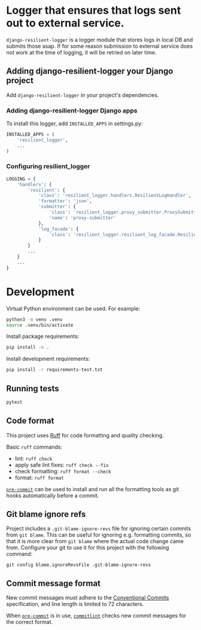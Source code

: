 # Logger that ensures that logs sent out to external service.

`django-resilient-logger` is a logger module that stores logs in local DB and submits those asap.
If for some reason submission to external service does not work at the time of logging, it will be retried on later time.

## Adding django-resilient-logger your Django project

Add `django-resilient-logger` in your project's dependencies.

### Adding django-resilient-logger Django apps

To install this logger, add `INSTALLED_APPS` in settings.py:

```python
INSTALLED_APPS = (
    'resilient_logger',
    ...
)
```

### Configuring resilient_logger
```python
LOGGING = {
    'handlers': {
        'resilient': {
            'class': 'resilient_logger.handlers.ResilientLogHandler',
            'formatter': 'json',
            'submitter': {
                'class': 'resilient_logger.proxy_submitter.ProxySubmitter',
                'name': 'proxy-submitter'
            },
            'log_facade': {
                'class': 'resilient_logger.resilient_log_facade.ResilientLogFacade',
            }
        }
        ...
    }
    ...
}
```

# Development

Virtual Python environment can be used. For example:

```bash
python3 -m venv .venv
source .venv/bin/activate
```

Install package requirements:

```bash
pip install -e .
```

Install development requirements:

```bash
pip install -r requirements-test.txt
```

## Running tests

```bash
pytest
```

## Code format

This project uses [Ruff](https://docs.astral.sh/ruff/) for code formatting and quality checking.

Basic `ruff` commands:

* lint: `ruff check`
* apply safe lint fixes: `ruff check --fix`
* check formatting: `ruff format --check`
* format: `ruff format`

[`pre-commit`](https://pre-commit.com/) can be used to install and
run all the formatting tools as git hooks automatically before a
commit.


## Git blame ignore refs

Project includes a `.git-blame-ignore-revs` file for ignoring certain commits from `git blame`.
This can be useful for ignoring e.g. formatting commits, so that it is more clear from `git blame`
where the actual code change came from. Configure your git to use it for this project with the
following command:

```shell
git config blame.ignoreRevsFile .git-blame-ignore-revs
```


## Commit message format

New commit messages must adhere to the [Conventional Commits](https://www.conventionalcommits.org/)
specification, and line length is limited to 72 characters.

When [`pre-commit`](https://pre-commit.com/) is in use, [`commitlint`](https://github.com/conventional-changelog/commitlint)
checks new commit messages for the correct format.